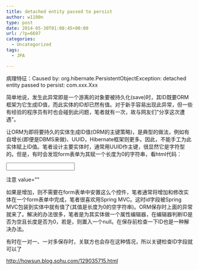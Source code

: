 ```yaml
---
title: detached entity passed to persist
author: w1100n
type: post
date: 2014-05-30T01:08:45+00:00
url: /?p=6697
categories:
  - Uncategorized
tags:
  - JPA

---
```

病理特征：Caused by: org.hibernate.PersistentObjectException: detached entity passed to persist: com.xxx.Xxx

简单地说，发生此异常即是一个游离的对象要被持久化(save)时，其ID既要ORM框架为它生成ID值，而此实体的ID却已然有值。对于新手容易出现此异常，但一些有经验的程序员有时也会碰到此问题，笔者就有一次，故与网友们"分享这次遭遇"。

让ORM为即将要持久的实体生成ID值(ORM的主键策略)，是典型的做法，例如有自增长(即便是DBMS来做)、UUID，Hibernate框架则更多。因此，不能手工为此实体赋上ID值。笔者设计主要实体时，通常用UUID作主键，很显然它是字符型的。但是，有时会发现form表单为其赋一个长度为0的字符串，看html代码：

<input name="id" type="text" id="id" value=""/>

注意 value=""

如果是增加，则不需要在form表单中安置这么个控件，笔者通常将增加和修改实体在一个form表单中完成，笔者很喜欢用Spring MVC。这时id字段被Spring MVC包装到实体中就有值了(其值是长度为0的空字符串)。ORM保存时上面的异常就来了。解决的办法很多，笔者是为其实体做一个属性编辑器，在编辑器判断ID是否为空且长度是否为0，若是，则置入一个null。在保存前检查一下ID也是一种解决办法。

有时在一对一、一对多保存时，关联方也会存在这种情况，所以关键检查ID字段就可以了

http://howsun.blog.sohu.com/129035715.html